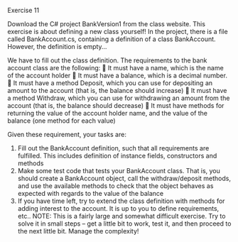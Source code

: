 Exercise 11 

Download the C# project BankVersion1 from the class website.
This exercise is about defining a new class yourself! In the project, there is a file called BankAccount.cs, containing a definition of a class BankAccount. However, the definition is empty…

We have to fill out the class definition. The requirements to the bank account class are the following:
 It must have a name, which is the name of the account holder
 It must have a balance, which is a decimal number.
 It must have a method Deposit, which you can use for depositing an amount to the account (that is, the balance should increase)
 It must have a method Withdraw, which you can use for withdrawing an amount from the account (that is, the balance should decrease)
 It must have methods for returning the value of the account holder name, and the value of the balance (one method for each value)

Given these requirement, your tasks are:
1. Fill out the BankAccount definition, such that all requirements are fulfilled. This includes definition of instance fields, constructors and methods
2. Make some test code that tests your BankAccount class. That is, you should create a BankAccount object, call the withdraw/deposit methods, and use the available methods to check that the object behaves as expected with regards to the value of the balance
3. If you have time left, try to extend the class definition with methods for adding interest to the account. It is up to you to define requirements, etc..
NOTE: This is a fairly large and somewhat difficult exercise. Try to solve it in small steps – get a little bit to work, test it, and then proceed to the next little bit. Manage the complexity!
